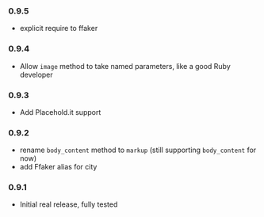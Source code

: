 ### 0.9.5

* explicit require to ffaker

### 0.9.4

* Allow `image` method to take named parameters, like a good Ruby developer

### 0.9.3

* Add Placehold.it support

### 0.9.2

* rename `body_content` method to `markup` (still supporting `body_content` for now)
* add Ffaker alias for city

### 0.9.1

* Initial real release, fully tested